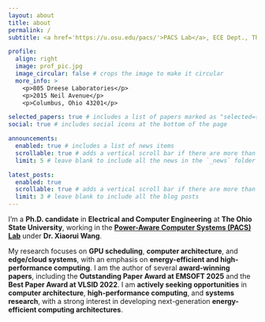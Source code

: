 ```yaml
---
layout: about
title: about
permalink: /
subtitle: <a href='https://u.osu.edu/pacs/'>PACS Lab</a>, ECE Dept., The Ohio State University, Columbus, Ohio, USA

profile:
  align: right
  image: prof_pic.jpg
  image_circular: false # crops the image to make it circular
  more_info: >
    <p>805 Dreese Laboratories</p>
    <p>2015 Neil Avenue</p>
    <p>Columbus, Ohio 43201</p>

selected_papers: true # includes a list of papers marked as "selected={true}"
social: true # includes social icons at the bottom of the page

announcements:
  enabled: true # includes a list of news items
  scrollable: true # adds a vertical scroll bar if there are more than 3 news items
  limit: 5 # leave blank to include all the news in the `_news` folder

latest_posts:
  enabled: true
  scrollable: true # adds a vertical scroll bar if there are more than 3 new posts items
  limit: 3 # leave blank to include all the blog posts
---
```


<p>I’m a <strong> Ph.D. candidate</strong> in <strong>Electrical and Computer Engineering</strong> at <strong>The Ohio State University</strong>, working in the <a href="https://u.osu.edu/pacs/"><strong>Power-Aware Computer Systems (PACS) Lab</strong></a> under <strong>Dr. Xiaorui Wang</strong>.</p>

<p>My research focuses on <strong>GPU scheduling</strong>, <strong>computer architecture</strong>, and <strong>edge/cloud systems</strong>, with an emphasis on <strong>energy-efficient and high-performance computing</strong>. I am the author of several <strong>award-winning papers</strong>, including the <strong>Outstanding Paper Award at EMSOFT 2025</strong> and the <strong>Best Paper Award at VLSID 2022</strong>. I am <strong>actively seeking opportunities</strong> in <strong>computer architecture</strong>, <strong>high-performance computing</strong>, and <strong>systems research</strong>, with a strong interest in developing next-generation <strong>energy-efficient computing architectures</strong>.</p>
